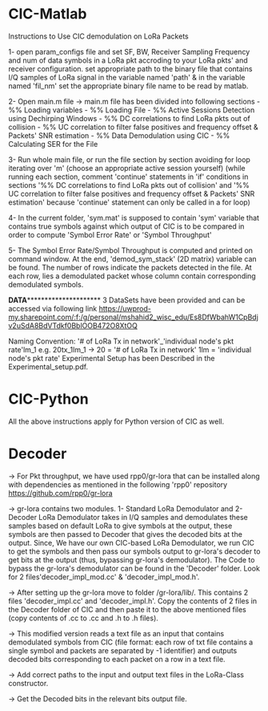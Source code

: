 # CIC-Matlab

Instructions to Use CIC demodulation on LoRa Packets

1- open param_configs file and set SF, BW, Receiver Sampling Frequency 
and num of data symbols in a LoRa pkt accroding to your LoRa pkts' and 
receiver configuration. set appropriate path to the binary file that 
contains I/Q samples of LoRa signal in the variable named 'path' & in the 
variable named 'fil_nm' set the appropriate binary file name  to be read 
by matlab.

2- Open main.m file
   -> main.m file has been divided into following sections
	- %%  Loading variables
	- %%  Loading File
	- %%  Active Sessions Detection using Dechirping Windows
	- %%  DC correlations to find LoRa pkts out of collision
	- %%  UC correlation to filter false positives and frequency 
		offset & Packets' SNR estimation
	- %%  Data Demodulation using CIC
	- %%  Calculating SER for the File

3- Run whole main file, or run the file section by section avoiding for loop iterating 
over 'm' (choose an appropriate active session yourself) (while 
running each section, comment 'continue' statements in 'if' conditions 
in sections '%%  DC correlations to find LoRa pkts out of collision' 
and '%%  UC correlation to filter false positives and frequency offset
 & Packets' SNR estimation' because 'continue' statement can only be called in a for loop)

4- In the current folder, 'sym.mat' is supposed to contain 'sym' variable 
that contains true symbols against which output of CIC is to be compared in 
order to compute 'Symbol Error Rate' or 'Symbol Throughput'

5- The Symbol Error Rate/Symbol Throughput is computed and printed on command window. At the end, 
'demod_sym_stack' (2D matrix) variable can be found. The number of rows indicate 
the packets detected in the file. At each row, lies a demodulated packet whose 
column contain corresponding demodulated symbols.



******************************DATA***************************************************
3 DataSets have been provided and can be accessed via following link
https://uwprod-my.sharepoint.com/:f:/g/personal/mshahid2_wisc_edu/Es8DfWbahW1CpBdjv2uSdA8BdVTdkf0BblOOB472O8XtOQ

Naming Convention: '# of LoRa Tx in network'_'individual node's pkt rate'lm_1
 e.g. 20tx_1lm_1 -> 20 = '# of LoRa Tx in network'
		    1lm = 'individual node's pkt rate'
Experimental Setup has been Described in the Experimental_setup.pdf.







# CIC-Python

All the above instructions apply for Python version of CIC as well.



# Decoder

-> For Pkt throughput, we have used rpp0/gr-lora that can be installed along with dependencies as mentioned 
in the following 'rpp0' repository
https://github.com/rpp0/gr-lora

-> gr-lora contains two modules. 1- Standard LoRa Demodulator and 2- Decoder
LoRa Demodulator takes in I/Q samples and demodulates these samples based on default LoRa to give symbols
at the output, these symbols are then passed to Decoder that gives the decoded bits at the output. Since, We have 
our own CIC-based LoRa Demodulator, we run CIC to get the symbols and then pass our symbols output 
to gr-lora's decoder to get bits at the output (thus, bypassing gr-lora's demodulator).
The Code to bypass the gr-lora's demodulator can be found in the 'Decoder' folder.
Look for 2 files'decoder_impl_mod.cc' & 'decoder_impl_mod.h'.

-> After setting up the gr-lora move to folder /gr-lora/lib/. This contains 2 files 'decoder_impl.cc' and 'decoder_impl.h'. 
Copy the contents of 2 files in the Decoder folder of CIC and then paste it to the above mentioned files (copy contents 
of .cc to .cc and .h to .h files).

-> This modified version reads a text file as an input that contains demodulated symbols from CIC (file format: each row 
of txt file contains a single symbol and packets are separated by -1 identifier) and outputs decoded bits 
corresponding to each packet on a row in a text file.

-> Add correct paths to the input and output text files in the LoRa-Class constructor.

-> Get the Decoded bits in the relevant bits output file.